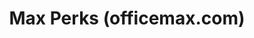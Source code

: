 ---
ee_id: '4131'
site: '1'
type: '2'
long_id: 2014--31 Max Perks
url: 2014-31-max-perks
year: '2014'
medium: Single channel video
commission:
add_credit:
dims: Variable
pitch: "​Surfing around officemax.com....."
ps:
live_url:
related:
title: Max Perks (officemax.com)
youtube:
imgs: max-perks-2014-031-digital-1-database-ih.jpg
subheading:
year2: '2014'
download:
add_credits:
related_code:
! '':
layout: things-i-made
---